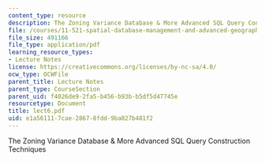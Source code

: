 ```yaml
---
content_type: resource
description: The Zoning Variance Database & More Advanced SQL Query Construction Techniques
file: /courses/11-521-spatial-database-management-and-advanced-geographic-information-systems-spring-2003/e1a561117cae28678fdd9ba027b481f2_lect6.pdf
file_size: 491166
file_type: application/pdf
learning_resource_types:
- Lecture Notes
license: https://creativecommons.org/licenses/by-nc-sa/4.0/
ocw_type: OCWFile
parent_title: Lecture Notes
parent_type: CourseSection
parent_uid: f4026de9-2fa5-b456-b93b-b5df5d47745e
resourcetype: Document
title: lect6.pdf
uid: e1a56111-7cae-2867-8fdd-9ba027b481f2
---
```

The Zoning Variance Database & More Advanced SQL Query Construction Techniques